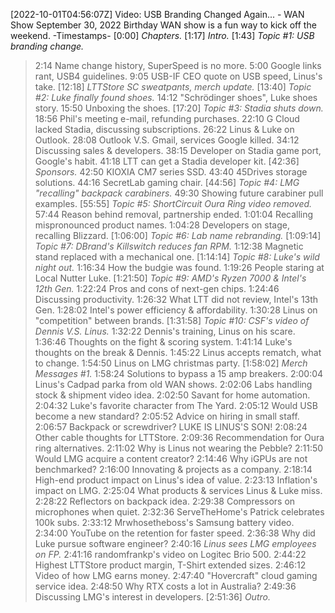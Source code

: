 [2022-10-01T04:56:07Z] Video: USB Branding Changed Again... - WAN Show September 30, 2022 
Birthday WAN show is a fun way to kick off the weekend.
-Timestamps-
[0:00] *Chapters.*
[1:17] *Intro.*
[1:43] *Topic #1: USB branding change.*
   > 2:14 Name change history, SuperSpeed is no more.
   > 5:00 Google links rant, USB4 guidelines.
   > 9:05 USB-IF CEO quote on USB speed, Linus's take.
[12:18] *LTTStore SC sweatpants, merch update.*
[13:40] *Topic #2: Luke finally found shoes.*
   > 14:12 "Schrödinger shoes", Luke shoes story.
   > 15:50 Unboxing the shoes.
[17:20] *Topic #3: Stadia shuts down.*
   > 18:56 Phil's meeting e-mail, refunding purchases.
   > 22:10 G Cloud lacked Stadia, discussing subscriptions.
   > 26:22 Linus & Luke on Outlook.
   > 28:08 Outlook V.S. Gmail, services Google killed.
   > 34:12 Discussing sales & developers.
   > 38:15 Developer on Stadia game port, Google's habit.
   > 41:18 LTT can get a Stadia developer kit.
[42:36] *Sponsors.*
   > 42:50 KIOXIA CM7 series SSD.
   > 43:40 45Drives storage solutions.
   > 44:16 SecretLab gaming chair.
[44:56] *Topic #4: LMG "recalling" backpack carabiners.*
   > 49:30 Showing future carabiner pull examples.
[55:55] *Topic #5: ShortCircuit Oura Ring video removed.*
   > 57:44 Reason behind removal, partnership ended.
   > 1:01:04 Recalling mispronounced product names.
   > 1:04:28 Developers on stage, recalling Blizzard.
[1:06:00] *Topic #6: Lab name rebranding.*
[1:09:14] *Topic #7: DBrand's Killswitch reduces fan RPM.*
   > 1:12:38 Magnetic stand replaced with a mechanical one.
[1:14:14] *Topic #8: Luke's wild night out.*
   > 1:16:34 How the budgie was found.
   > 1:19:26 People staring at Local Nutter Luke.
[1:21:50] *Topic #9: AMD's Ryzen 7000 & Intel's 12th Gen.*
   > 1:22:24 Pros and cons of next-gen chips.
   > 1:24:46 Discussing productivity.
   > 1:26:32 What LTT did not review, Intel's 13th Gen.
   > 1:28:02 Intel's power efficiency & affordability.
   > 1:30:28 Linus on "competition" between brands.
[1:31:58] *Topic #10: CSF's video of Dennis V.S. Linus.*
   > 1:32:22 Dennis's training, Linus on his scare.
   > 1:36:46 Thoughts on the fight & scoring system.
   > 1:41:14 Luke's thoughts on the break & Dennis.
   > 1:45:22 Linus accepts rematch, what to change.
   > 1:54:50 Linus on LMG christmas party.
[1:58:02] *Merch Messages #1.*
   > 1:58:24 Solutions to bypass a 15 amp breakers.
   > 2:00:04 Linus's Cadpad parka from old WAN shows.
   > 2:02:06 Labs handling stock & shipment video idea.
   > 2:02:50 Savant for home automation.
   > 2:04:32 Luke's favorite character from The Yard.
   > 2:05:12 Would USB become a new standard?
   > 2:05:52 Advice on hiring in small staff.
   > 2:06:57 Backpack or screwdriver? LUKE IS LINUS'S SON!
   > 2:08:24 Other cable thoughts for LTTStore.
   > 2:09:36 Recommendation for Oura ring alternatives.
   > 2:11:02 Why is Linus not wearing the Pebble?
   > 2:11:50 Would LMG acquire a content creator?
   > 2:14:46 Why iGPUs are not benchmarked?
   > 2:16:00 Innovating & projects as a company.
   > 2:18:14 High-end product impact on Linus's idea of value.
   > 2:23:13 Inflation's impact on LMG.
   > 2:25:04 What products & services Linus & Luke miss.
   > 2:28:22 Reflectors on backpack idea.
   > 2:29:38 Compressors on microphones when quiet.
   > 2:32:36 ServeTheHome's Patrick celebrates 100k subs.
   > 2:33:12 Mrwhosetheboss's Samsung battery video.
   > 2:34:00 YouTube on the retention for faster speed.
   > 2:36:38 Why did Luke pursue software engineer?
   > 2:40:16 *Linus sees LMG employees on FP.*
   > 2:41:16 randomfrankp's video on Logitec Brio 500.
   > 2:44:22 Highest LTTStore product margin, T-Shirt extended sizes.
   > 2:46:12 Video of how LMG earns money.
   > 2:47:40 "Hovercraft" cloud gaming service idea.
   > 2:48:50 Why RTX costs a lot in Australia?
   > 2:49:36 Discussing LMG's interest in developers.
[2:51:36] *Outro.*

